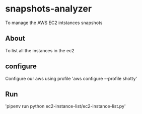 # snapshots-analyzer
To manage the AWS EC2 intstances snapshots

## About
To list all the instances in the ec2

## configure
Configure our aws using profile
  'aws configure --profile shotty'

## Run
  'pipenv run python ec2-instance-list/ec2-instance-list.py'
